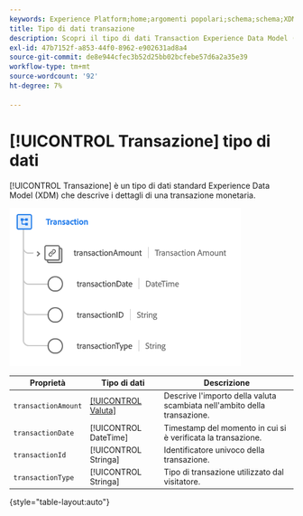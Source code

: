 ```yaml
---
keywords: Experience Platform;home;argomenti popolari;schema;schema;XDM;campi;schemi;schemi;transazione;tipo di dati;tipo di dati;tipo di dati;
title: Tipo di dati transazione
description: Scopri il tipo di dati Transaction Experience Data Model (XDM).
exl-id: 47b7152f-a853-44f0-8962-e902631ad8a4
source-git-commit: de8e944cfec3b52d25bb02bcfebe57d6a2a35e39
workflow-type: tm+mt
source-wordcount: '92'
ht-degree: 7%

---
```


# [!UICONTROL Transazione] tipo di dati

[!UICONTROL Transazione] è un tipo di dati standard Experience Data Model (XDM) che descrive i dettagli di una transazione monetaria.

![Struttura delle transazioni](../images/data-types/transaction.png)

| Proprietà | Tipo di dati | Descrizione |
| --- | --- | --- |
| `transactionAmount` | [[!UICONTROL Valuta]](./currency.md) | Descrive l&#39;importo della valuta scambiata nell&#39;ambito della transazione. |
| `transactionDate` | [!UICONTROL DateTime] | Timestamp del momento in cui si è verificata la transazione. |
| `transactionId` | [!UICONTROL Stringa] | Identificatore univoco della transazione. |
| `transactionType` | [!UICONTROL Stringa] | Tipo di transazione utilizzato dal visitatore. |

{style="table-layout:auto"}
